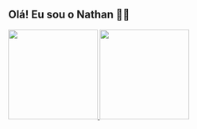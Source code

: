 ## Olá! Eu sou o Nathan 🐱‍👤
 <div>
  <a href="https://github.com/nathanlafere">
  <img height="180em" src="https://github-readme-stats.vercel.app/api?username=nathanlafere&show_icons=true&theme=dark&include_all_commits=true&count_private=true"/>
  <img height="180em" src="https://github-readme-stats.vercel.app/api/top-langs/?username=nathanlafere&layout=compact&langs_count=16&theme=dark"/>
</div>
